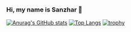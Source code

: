 ### Hi, my name is Sanzhar 👋
[![Anurag's GitHub stats](https://github-readme-stats.vercel.app/api?username=diable201&show_icons=true&theme=dracula)](https://github.com/anuraghazra/github-readme-stats)
[![Top Langs](https://github-readme-stats.vercel.app/api/top-langs/?username=diable201&langs_count=10&layout=compact&theme=dracula&hide=jupyter%20notebook)](https://github.com/anuraghazra/github-readme-stats)
[![trophy](https://github-profile-trophy.vercel.app/?username=diable201&theme=dracula&margin-h=10)](https://github.com/ryo-ma/github-profile-trophy)

<!--
**diable201/diable201** is a ✨ _special_ ✨ repository because its `README.md` (this file) appears on your GitHub profile.

Here are some ideas to get you started:

- 🔭 I’m currently working on ...
- 🌱 I’m currently learning ...
- 👯 I’m looking to collaborate on ...
- 🤔 I’m looking for help with ...
- 💬 Ask me about ...
- 📫 How to reach me: ...
- 😄 Pronouns: ...
- ⚡ Fun fact: ...
-->
